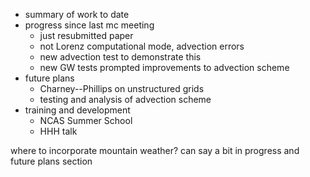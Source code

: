 - summary of work to date
- progress since last mc meeting
  - just resubmitted paper
  - not Lorenz computational mode, advection errors
  - new advection test to demonstrate this
  - new GW tests prompted improvements to advection scheme
- future plans
  - Charney--Phillips on unstructured grids
  - testing and analysis of advection scheme
- training and development
  - NCAS Summer School
  - HHH talk
 
where to incorporate mountain weather?  can say a bit in progress and future plans section
